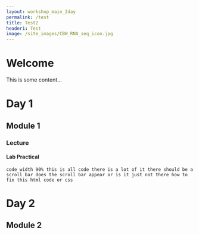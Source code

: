 ```yaml
---
layout: workshop_main_2day
permalink: /test
title: Test2
header1: Test
image: /site_images/CBW_RNA_seq_icon.jpg
---
```


# Welcome

This is some content...

# Day 1

## Module 1

### Lecture

#### Lab Practical




```
code width 90% this is all code there is a lot of it there should be a scroll bar does the scroll bar appear or is it just not there how to fix this html code or css
```






# Day 2

## Module 2
